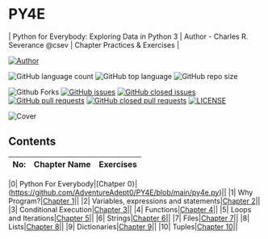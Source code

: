 # PY4E
| Python for Everybody: Exploring Data in Python 3 | Author - Charles R. Severance @csev | Chapter Practices & Exercises |

[![Author](https://img.shields.io/badge/Author-AdventureAdept-blue)](https://www.github.com/AdventureAdept0)

![GitHub language count](https://img.shields.io/github/languages/count/AdventureAdept0/PY4E)
![GitHub top language](https://img.shields.io/github/languages/top/AdventureAdept0/PY4E)
![GitHub repo size](https://img.shields.io/github/repo-size/AdventureAdept0/PY4E)

![Github Forks](https://img.shields.io/github/forks/AdventureAdept0/PY4E?color=lime)
[![GitHub issues](https://img.shields.io/github/issues/AdventureAdept0/PY4E?color=lime)](https://github.com/AdventureAdept0/PY4E/issues)
[![GitHub closed issues](https://img.shields.io/github/issues-closed/AdventureAdept0/PY4E?color=lime)](https://github.com/AdventureAdept0/PY4E/issues?q=is%3Aissue+is%3Aclosed)
[![GitHub pull requests](https://img.shields.io/github/issues-pr/AdventureAdept0/PY4E?color=lime)](https://github.com/AdventureAdept0/PY4E/pulls)
[![GitHub closed pull requests](https://img.shields.io/github/issues-pr/AdventureAdept0/PY4E?color=lime)](https://github.com/AdventureAdept0/PY4E/pulls?q=is%3Apr+is%3Aclosed)
[![LICENSE](https://img.shields.io/github/license/AdventureAdept0/PY4E?color=lime)](https://github.com/AdventureAdept0/PY4E/blob/main/LICENSE)

![Cover](https://github.com/AdventureAdept0/PY4E/blob/main/cover.jpg)

## Contents
|No:|Chapter Name|Exercises|
|:-----:|:----------:|:---------------:|

|0| Python For Everybody|[Chatper 0}|(https://github.com/AdventureAdept0/PY4E/blob/main/py4e.py)||
|1| Why Program?|[Chapter 1](https://github.com/AdventureAdept0/PY4E/tree/main/Chapter%201)||
|2| Variables, expressions and statements|[Chapter 2](https://github.com/AdventureAdept0/PY4E/tree/main/Chapter%202)||
|3| Conditional Execution|[Chapter 3](https://github.com/AdventureAdept0/PY4E/tree/main/Chapter%203)||
|4| Functions|[Chapter 4](https://github.com/AdventureAdept0/PY4E/tree/main/Chapter%204)||
|5| Loops and Iterations|[Chapter 5](https://github.com/AdventureAdept0/PY4E/tree/main/Chapter%205)||
|6| Strings|[Chapter 6](https://github.com/AdventureAdept0/PY4E/tree/main/Chapter%206)||
|7| Files|[Chapter 7](https://github.com/AdventureAdept0/PY4E/tree/main/Chapter%207)||
|8| Lists|[Chapter 8](https://github.com/AdventureAdept0/PY4E/tree/main/Chapter%208)||
|9| Dictionaries|[Chapter 9](https://github.com/AdventureAdept0/PY4E/tree/main/Chapter%209)||
|10| Tuples|[Chapter 10](https://github.com/AdventureAdept0/PY4E/tree/main/Chapter%2010)||
